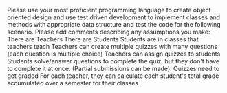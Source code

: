 Please use your most proficient programming language to create object oriented design and
use test driven development to implement classes and methods with appropriate data structure
and test the code for the following scenario. Please add comments describing any assumptions
you make:
There are Teachers
There are Students
Students are in classes that teachers teach
Teachers can create multiple quizzes with many questions (each question is multiple choice)
Teachers can assign quizzes to students
Students solve/answer questions to complete the quiz, but they don't have to complete it at
once. (Partial submissions can be made).
Quizzes need to get graded
For each teacher, they can calculate each student's total grade accumulated over a semester
for their classes